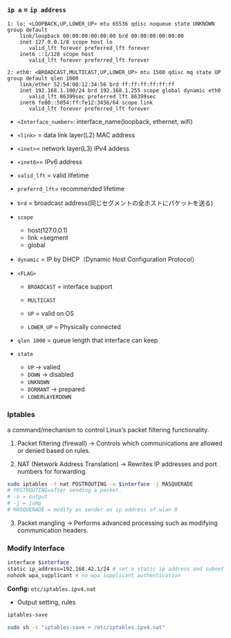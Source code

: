 ### `ip a` = `ip address`

```
1: lo: <LOOPBACK,UP,LOWER_UP> mtu 65536 qdisc noqueue state UNKNOWN group default 
    link/loopback 00:00:00:00:00:00 brd 00:00:00:00:00:00
    inet 127.0.0.1/8 scope host lo
       valid_lft forever preferred_lft forever
    inet6 ::1/128 scope host 
       valid_lft forever preferred_lft forever

2: eth0: <BROADCAST,MULTICAST,UP,LOWER_UP> mtu 1500 qdisc mq state UP group default qlen 1000
    link/ether 52:54:00:12:34:56 brd ff:ff:ff:ff:ff:ff
    inet 192.168.1.100/24 brd 192.168.1.255 scope global dynamic eth0
       valid_lft 86399sec preferred_lft 86399sec
    inet6 fe80::5054:ff:fe12:3456/64 scope link 
       valid_lft forever preferred_lft forever
```

* `<Interface_number>`: interface_name(loopback, ethernet<n>, wifi<n>) 
* `<link>` = data link layer(L2) MAC address
* `<inet>`= network layer(L3) IPv4 addess
* `<inet6>`= IPv6 address
* `valid_lft` = valid lifetime
* `preferrd_lft`= recommended lifetime
* `brd` = broadcast address(同じセグメントの全ホストにパケットを送る)
* `scope`
    * host(127.0.0.1)
    * link =segment
    * global
* `dynamic` = IP by DHCP（Dynamic Host Configuration Protocol）

* `<FLAG>`
    *  `BROADCAST` = interface support

    * `MULTICAST`

    * `UP` = valid on OS

    * `LOWER_UP` = Physically connected

* `qlen 1000` = queue length that interface can keep

* `state`
    * `UP` → valied
    * `DOWN` → disabled
    * `UNKNOWN `
    * `DORMANT` → prepared
    * `LOWERLAYERDOWN`



### Iptables
a command/mechanism to control Linux’s packet filtering functionality.
1. Packet filtering (firewall)
→ Controls which communications are allowed or denied based on rules.

2. NAT (Network Address Translation)
→ Rewrites IP addresses and port numbers for forwarding.
```bash
sudo iptables -t nat POSTROUTING -o $interface -j MASQUERADE
# POSTROUTING=after sending a packet.
# -o = output
# -j = jump
# MASQUERADE = modify as sender as ip address of wlan 0
```
3. Packet mangling
→ Performs advanced processing such as modifying communication headers.

### Modify Interface
```bash
interface $interface
static ip_address=192.168.42.1/24 # set a static ip address and subnet mask
nohook wpa_supplicant # no wpa supplicant authentication
```

**Config:**
`etc/iptables.ipv4.nat`

* Output setting, rules

```bash
iptables-save

sudo sh -c "iptables-save > /etc/iptables.ipv4.nat"

```
